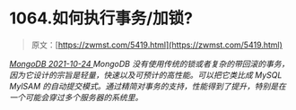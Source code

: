 <!--yml
category: 未分类
date: 0001-01-01 00:00:00
--->

# 1064.如何执行事务/加锁?

> 原文：[https://zwmst.com/5419.html](https://zwmst.com/5419.html)

   [ *MongoDB* ](https://zwmst.com/mongodb)*[ <time datetime="2021-10-24T23:23:42+08:00"> 2021-10-24 </time> ](https://zwmst.com/5419.html)  MongoDB 没有使用传统的锁或者复杂的带回滚的事务，因为它设计的宗旨是轻量，快速以及可预计的高性能。可以把它类比成 MySQL MylSAM 的自动提交模式。通过精简对事务的支持，性能得到了提升，特别是在一个可能会穿过多个服务器的系统里。*